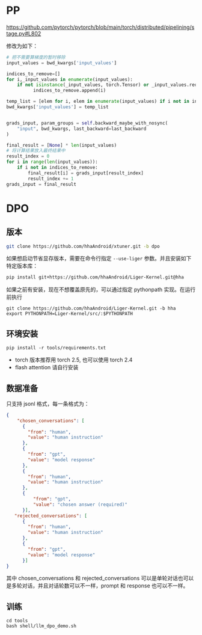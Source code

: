 # PP

https://github.com/pytorch/pytorch/blob/main/torch/distributed/pipelining/stage.py#L802

修改为如下：

```python
# 把不需要算梯度的暂时移除
input_values = bwd_kwargs['input_values']

indices_to_remove=[]
for i,_input_values in enumerate(input_values):
    if not isinstance(_input_values, torch.Tensor) or _input_values.requires_grad is False:
          indices_to_remove.append(i)

temp_list = [elem for i, elem in enumerate(input_values) if i not in indices_to_remove]
bwd_kwargs['input_values'] = temp_list


grads_input, param_groups = self.backward_maybe_with_nosync(
    "input", bwd_kwargs, last_backward=last_backward
)

final_result = [None] * len(input_values)
# 将计算结果放入最终结果中
result_index = 0
for i in range(len(input_values)):
    if i not in indices_to_remove:
        final_result[i] = grads_input[result_index]
        result_index += 1
grads_input = final_result
```


# DPO

## 版本

```bash
git clone https://github.com/hhaAndroid/xtuner.git -b dpo
```
如果想启动节省显存版本，需要在命令行指定 `--use-liger` 参数。并且安装如下特定版本库：

```bash
pip install git+https://github.com/hhaAndroid/Liger-Kernel.git@hha
````

如果之前有安装，现在不想覆盖原先的，可以通过指定 pythonpath 实现。在运行前执行


```shell
git clone https://github.com/hhaAndroid/Liger-Kernel.git -b hha
export PYTHONPATH=Liger-Kernel/src/:$PYTHONPATH
```

## 环境安装

```shell
pip install -r tools/requirements.txt
```

- torch 版本推荐用 torch 2.5, 也可以使用 torch 2.4
- flash attention 请自行安装


## 数据准备

只支持 jsonl 格式，每一条格式为：

```json
{
    "chosen_conversations": [
      {
        "from": "human",
        "value": "human instruction"
      },
      {
        "from": "gpt",
        "value": "model response"
      },
      {
        "from": "human",
        "value": "human instruction"
      },
      {
          "from": "gpt",
          "value": "chosen answer (required)"
      }],
   "rejected_conversations": [
      {
        "from": "human",
        "value": "human instruction"
      },
      {
        "from": "gpt",
        "value": "model response"
      }]
}
```

其中 chosen_conversations 和 rejected_conversations 可以是单轮对话也可以是多轮对话，并且对话轮数可以不一样，prompt 和 response 也可以不一样。

## 训练

```shell
cd tools
bash shell/llm_dpo_demo.sh
```
